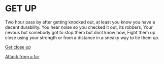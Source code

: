 # GET UP

Two hour pass by after getting knocked out, at least you know you have a decent durability. You hear noise so you checked it out, its robbers, Your nevous but somebody got to stop them but dont know how, Fight them up close using your strength or from a distance in a sneaky way to tie them up.

[Get close up](close_up.md)


[Attack from a far](far_attack.md)
